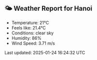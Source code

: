 <!-- WEATHER-START -->
## 🌤 Weather Report for Hanoi

- Temperature: 21°C
- Feels like: 21.4°C
- Conditions: clear sky
- Humidity: 86%
- Wind Speed: 3.71 m/s

Last updated: 2025-01-24 16:24:32 UTC
<!-- WEATHER-END -->
